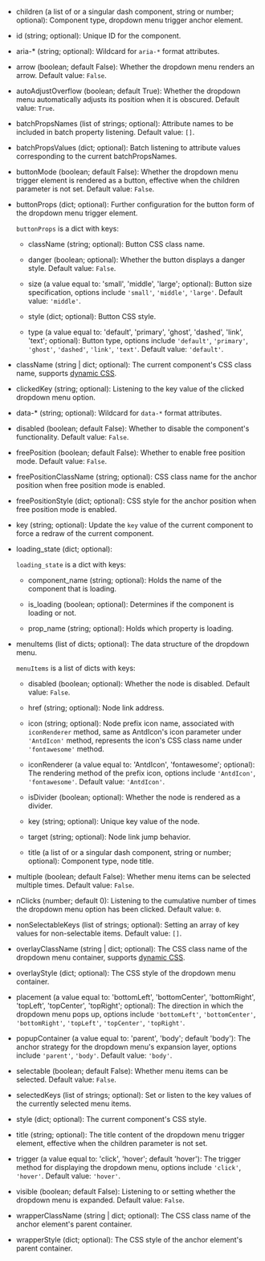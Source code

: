 - children (a list of or a singular dash component, string or number; optional):
    Component type, dropdown menu trigger anchor element.

- id (string; optional):
    Unique ID for the component.

- aria-* (string; optional):
    Wildcard for `aria-*` format attributes.

- arrow (boolean; default False):
    Whether the dropdown menu renders an arrow. Default value: `False`.

- autoAdjustOverflow (boolean; default True):
    Whether the dropdown menu automatically adjusts its position when it is obscured. Default value: `True`.

- batchPropsNames (list of strings; optional):
    Attribute names to be included in batch property listening. Default value: `[]`.

- batchPropsValues (dict; optional):
    Batch listening to attribute values corresponding to the current batchPropsNames.

- buttonMode (boolean; default False):
    Whether the dropdown menu trigger element is rendered as a button, effective when the children parameter is not set. Default value: `False`.

- buttonProps (dict; optional):
    Further configuration for the button form of the dropdown menu trigger element.

    `buttonProps` is a dict with keys:

    - className (string; optional):
        Button CSS class name.

    - danger (boolean; optional):
        Whether the button displays a danger style. Default value: `False`.

    - size (a value equal to: 'small', 'middle', 'large'; optional):
        Button size specification, options include `'small'`, `'middle'`, `'large'`. Default value: `'middle'`.

    - style (dict; optional):
        Button CSS style.

    - type (a value equal to: 'default', 'primary', 'ghost', 'dashed', 'link', 'text'; optional):
        Button type, options include `'default'`, `'primary'`, `'ghost'`, `'dashed'`, `'link'`, `'text'`.
        Default value: `'default'`.

- className (string | dict; optional):
    The current component's CSS class name, supports [dynamic CSS](/advanced-classname).

- clickedKey (string; optional):
    Listening to the key value of the clicked dropdown menu option.

- data-* (string; optional):
    Wildcard for `data-*` format attributes.

- disabled (boolean; default False):
    Whether to disable the component's functionality. Default value: `False`.

- freePosition (boolean; default False):
    Whether to enable free position mode. Default value: `False`.

- freePositionClassName (string; optional):
    CSS class name for the anchor position when free position mode is enabled.

- freePositionStyle (dict; optional):
    CSS style for the anchor position when free position mode is enabled.

- key (string; optional):
    Update the `key` value of the current component to force a redraw of the current component.

- loading_state (dict; optional):

    `loading_state` is a dict with keys:

    - component_name (string; optional):
        Holds the name of the component that is loading.

    - is_loading (boolean; optional):
        Determines if the component is loading or not.

    - prop_name (string; optional):
        Holds which property is loading.

- menuItems (list of dicts; optional):
    The data structure of the dropdown menu.

    `menuItems` is a list of dicts with keys:

    - disabled (boolean; optional):
        Whether the node is disabled. Default value: `False`.

    - href (string; optional):
        Node link address.

    - icon (string; optional):
        Node prefix icon name, associated with `iconRenderer` method, same as AntdIcon's icon parameter under `'AntdIcon'` method, represents the icon's CSS class name under `'fontawesome'` method.

    - iconRenderer (a value equal to: 'AntdIcon', 'fontawesome'; optional):
        The rendering method of the prefix icon, options include `'AntdIcon'`, `'fontawesome'`. Default value: `'AntdIcon'`.

    - isDivider (boolean; optional):
        Whether the node is rendered as a divider.

    - key (string; optional):
        Unique key value of the node.

    - target (string; optional):
        Node link jump behavior.

    - title (a list of or a singular dash component, string or number; optional):
        Component type, node title.

- multiple (boolean; default False):
    Whether menu items can be selected multiple times. Default value: `False`.

- nClicks (number; default 0):
    Listening to the cumulative number of times the dropdown menu option has been clicked. Default value: `0`.

- nonSelectableKeys (list of strings; optional):
    Setting an array of key values for non-selectable items. Default value: `[]`.

- overlayClassName (string | dict; optional):
    The CSS class name of the dropdown menu container, supports [dynamic CSS](/advanced-classname).

- overlayStyle (dict; optional):
    The CSS style of the dropdown menu container.

- placement (a value equal to: 'bottomLeft', 'bottomCenter', 'bottomRight', 'topLeft', 'topCenter', 'topRight'; optional):
    The direction in which the dropdown menu pops up, options include `'bottomLeft'`, `'bottomCenter'`, `'bottomRight'`, `'topLeft'`, `'topCenter'`, `'topRight'`.

- popupContainer (a value equal to: 'parent', 'body'; default 'body'):
    The anchor strategy for the dropdown menu's expansion layer, options include `'parent'`, `'body'`. Default value: `'body'`.

- selectable (boolean; default False):
    Whether menu items can be selected. Default value: `False`.

- selectedKeys (list of strings; optional):
    Set or listen to the key values of the currently selected menu items.

- style (dict; optional):
    The current component's CSS style.

- title (string; optional):
    The title content of the dropdown menu trigger element, effective when the children parameter is not set.

- trigger (a value equal to: 'click', 'hover'; default 'hover'):
    The trigger method for displaying the dropdown menu, options include `'click'`, `'hover'`. Default value: `'hover'`.

- visible (boolean; default False):
    Listening to or setting whether the dropdown menu is expanded. Default value: `False`.

- wrapperClassName (string | dict; optional):
    The CSS class name of the anchor element's parent container.

- wrapperStyle (dict; optional):
    The CSS style of the anchor element's parent container.
